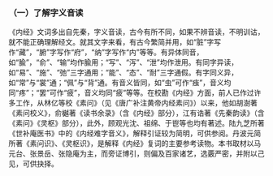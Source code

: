 ### （一）了解字义音读

《内经》文词多出自先秦，字义音读，古今有所不同，如果不辨音读，不明训诂，就不能正确理解经文。就其文字来看，有古今繁简并用，如“脏”字写作“藏”，“腑”字写作“府”，“纳”字写作“内”等等。有异体同音，如“腧”，“俞”、“输”均作腧用；“写”、“泻”、“泄”均作泄用。有同字异读，如“易”、“施”、“弛”三字通用；“能”、“态”、“耐”三字通假。有字同义异，如“常”与“裳”通；“佩”与“背”通。有音义皆同，如“虫”可作“痋”，音义均同“疼”；“罢”可作“疲”，音义均同“疲”等等。在校勘《内经》方面，前人已作过许多工作，从林亿等校《素问》（见《唐广补注黄帝内经素问》）以来，他如胡澍著《素问校义》，俞樾著《读书余录》（含《内经》部分），江有诰著《先秦韵读》（含《素问》《灵枢》部分），此外，顾观光沈、祖绵、于鬯等也均有著述。陆九芝所著《世补庵医书》中的《内经难字音义》，解释引证较为简明，可供参阅。丹波元简所著《素问识》、《灵枢识》，是解释《内经》复词的主要参考读物。本书取材以马元台、张景岳、张隐庵为主，而旁证博引，则偏及百家诸艺，选覈严密，并附以己见，可供抉择。

